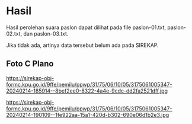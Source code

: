 # Hasil

Hasil perolehan suara paslon dapat dilihat pada file paslon-01.txt, paslon-02.txt, dan paslon-03.txt.

Jika tidak ada, artinya data tersebut belum ada pada SIREKAP.

## Foto C Plano

https://sirekap-obj-formc.kpu.go.id/9ffe/pemilu/ppwp/31/75/06/10/05/3175061005347-20240214-185914--8bef2ee0-8322-4a4e-9cdc-dd2fa2521dff.jpg

https://sirekap-obj-formc.kpu.go.id/9ffe/pemilu/ppwp/31/75/06/10/05/3175061005347-20240214-190109--1fe922aa-15a1-420d-b302-690e06d1b2e3.jpg
